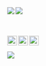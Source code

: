 <img align="left" src="![Recently Played](https://spotify-recently-played-readme.vercel.app/api?user=31fdnjfydp2aw5anjtanppdsrn4i&unique={true|1|on|yes})" />
<img align="left" src="http://most-used-languages-49ldelwr4-killed.vercel.app/api/top-langs/?username=killed&hide_border=false&theme=midnight-purple&exclude_repo=Most-used-languages,11.58.0.37,Snapchat-Reversing,Yubo-Reversing&langs_count=6" />

<br />
<br />
<br />

[<img align="left" alt="Steam" width="22px" src="https://cdn.jsdelivr.net/npm/simple-icons@v3/icons/steam.svg" />][steam]
[<img align="left" alt="Instagram" width="22px" src="https://cdn.jsdelivr.net/npm/simple-icons@v3/icons/instagram.svg" />][instagram]
[<img alin="left" alt="Discord" width="22px" src="https://cdn.jsdelivr.net/npm/simple-icons@v3/icons/discord.svg" />][discord]

<img align="left" src="https://komarev.com/ghpvc/?username=tollarence&color=blueviolet" />

[discord]: https://discordapp.com/users/1036233000486187028
[instagram]: https://instagram.com/tossuh/
[steam]: https://steamcommunity.com/id/Tossuh/
